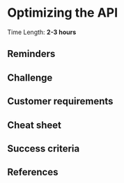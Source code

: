 # Optimizing the API

Time Length: **2-3 hours**

## Reminders


## Challenge


## Customer requirements


## Cheat sheet


## Success criteria

## References

